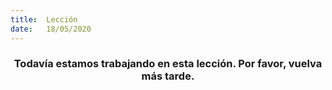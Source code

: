 ```yaml
---
title:  Lección
date:   18/05/2020
---
```


### <center>Todavía estamos trabajando en esta lección. Por favor, vuelva más tarde.</center>
